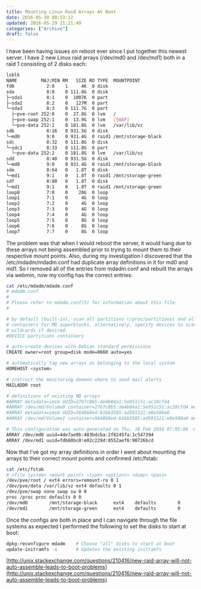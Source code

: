 ```yaml
---
title: Mounting Linux Raid Arrays At Boot
date: 2016-05-30 00:53:12
updated: 2016-05-29 21:21:49
categories: ["Archive"]
draft: false
---
```


I have been having issues on reboot ever since I put together this newest server. I have 2 new Linux raid arrays (/dev/md0 and /dev/md1) both in a raid 1 consisting of 2 disks each:

```bash
lsblk
NAME         MAJ:MIN RM   SIZE RO TYPE  MOUNTPOINT
fd0            2:0    1     4K  0 disk
sda            8:0    0 111.8G  0 disk
├─sda1         8:1    0  1007K  0 part
├─sda2         8:2    0   127M  0 part
└─sda3         8:3    0 111.7G  0 part
  ├─pve-root 252:0    0  27.8G  0 lvm   /
  ├─pve-swap 252:1    0  13.9G  0 lvm   [SWAP]
  └─pve-data 252:2    0 181.8G  0 lvm   /var/lib/vz
sdb            8:16   0 931.5G  0 disk
└─md0          9:0    0 931.4G  0 raid1 /mnt/storage-black
sdc            8:32   0 111.8G  0 disk
└─sdc1         8:33   0 111.8G  0 part
  └─pve-data 252:2    0 181.8G  0 lvm   /var/lib/vz
sdd            8:48   0 931.5G  0 disk
└─md0          9:0    0 931.4G  0 raid1 /mnt/storage-black
sde            8:64   0   1.8T  0 disk
└─md1          9:1    0   1.8T  0 raid1 /mnt/storage-green
sdf            8:80   0   1.8T  0 disk
└─md1          9:1    0   1.8T  0 raid1 /mnt/storage-green
loop0          7:0    0    20G  0 loop
loop1          7:1    0     4G  0 loop
loop2          7:2    0     4G  0 loop
loop3          7:3    0     4G  0 loop
loop4          7:4    0     4G  0 loop
loop5          7:5    0     8G  0 loop
loop6          7:6    0     8G  0 loop
loop7          7:7    0     8G  0 loop
```

The problem was that when I would reboot the server, it would hang due to these arrays not being assembled prior to trying to mount them to their respective mount points. Also, during my investigation I discovered that the /etc/mdadm/mdadm.conf had duplicate array definitions in it for md0 and md1. So I removed all of the entries from mdadm.conf and rebuilt the arrays via webmin, now my config has the correct entries:

```bash
cat /etc/mdadm/mdadm.conf
# mdadm.conf
#
# Please refer to mdadm.conf(5) for information about this file.
#

# by default (built-in), scan all partitions (/proc/partitions) and all
# containers for MD superblocks. alternatively, specify devices to scan, using
# wildcards if desired.
#DEVICE partitions containers

# auto-create devices with Debian standard permissions
CREATE owner=root group=disk mode=0660 auto=yes

# automatically tag new arrays as belonging to the local system
HOMEHOST <system>

# instruct the monitoring daemon where to send mail alerts
MAILADDR root

# definitions of existing MD arrays
#ARRAY metadata=imsm UUID=2767c8b5:de4b04a1:5e951c51:ac28cfd4
#ARRAY /dev/md/Volume0 container=2767c8b5:de4b04a1:5e951c51:ac28cfd4 member=0 UUID=d7cb9f25:8059d13c:ca902df0:012c962c
#ARRAY metadata=imsm UUID=564868ed:b1bb3585:ad591521:e8e500a6
#ARRAY /dev/md/Volume1 container=564868ed:b1bb3585:ad591521:e8e500a6 member=0 UUID=84c88cc2:1d6bf1f8:9ea6f278:9921e1ed

# This configuration was auto-generated on Thu, 18 Feb 2016 07:05:06 -0500 by mkconf
ARRAY /dev/md0 uuid=4de7ae0b:483bdcba:2f8245fa:1c547394
ARRAY /dev/md1 uuid=fdb60bc0:e02c229d:0552aef6:90726bcd
```

Now that I've got my array definitions in order I went about mounting the arrays to their correct mount points and confirmed /etc/fstab:

```bash
cat /etc/fstab
# <file system> <mount point> <type> <options> <dump> <pass>
/dev/pve/root / ext4 errors=remount-ro 0 1
/dev/pve/data /var/lib/vz ext4 defaults 0 1
/dev/pve/swap none swap sw 0 0
proc /proc proc defaults 0 0
/dev/md0        /mnt/storage-black      ext4    defaults        0       0
/dev/md1        /mnt/storage-green      ext4    defaults        0       0
```

Once the configs are both in place and I can navigate through the file systems as expected I performed the following to set the disks to start at boot:

```bash
dpkg-reconfigure mdadm    # Choose "all" disks to start at boot
update-initramfs -u       # Updates the existing initramfs
```

[http://unix.stackexchange.com/questions/210416/new-raid-array-will-not-auto-assemble-leads-to-boot-problems](http://unix.stackexchange.com/questions/210416/new-raid-array-will-not-auto-assemble-leads-to-boot-problems)